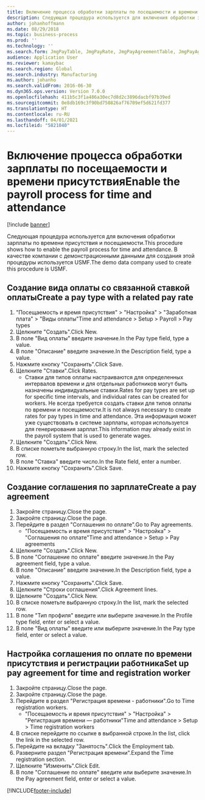 ```yaml
---
title: Включение процесса обработки зарплаты по посещаемости и времени присутствия
description: Следующая процедура используется для включения обработки зарплаты по времени присутствия и посещаемости.
author: johanhoffmann
ms.date: 08/29/2018
ms.topic: business-process
ms.prod: ''
ms.technology: ''
ms.search.form: JmgPayTable, JmgPayRate, JmgPayAgreementTable, JmgPayAgreementLine, HcmWorker
audience: Application User
ms.reviewer: kamaybac
ms.search.region: Global
ms.search.industry: Manufacturing
ms.author: johanho
ms.search.validFrom: 2016-06-30
ms.dyn365.ops.version: Version 7.0.0
ms.openlocfilehash: 411b5c3f1a486a30ec7d8d2c3896dacbf97b39ed
ms.sourcegitcommit: 0e8db169c3f90bd750826af76709ef5d621fd377
ms.translationtype: HT
ms.contentlocale: ru-RU
ms.lasthandoff: 04/01/2021
ms.locfileid: "5821040"
---
```

# <a name="enable-the-payroll-process-for-time-and-attendance"></a><span data-ttu-id="8dc0e-103">Включение процесса обработки зарплаты по посещаемости и времени присутствия</span><span class="sxs-lookup"><span data-stu-id="8dc0e-103">Enable the payroll process for time and attendance</span></span>

[!include [banner](../../includes/banner.md)]

<span data-ttu-id="8dc0e-104">Следующая процедура используется для включения обработки зарплаты по времени присутствия и посещаемости.</span><span class="sxs-lookup"><span data-stu-id="8dc0e-104">This procedure shows how to enable the payroll process for time and attendance.</span></span> <span data-ttu-id="8dc0e-105">В качестве компании с демонстрационными данными для создания этой процедуры используется USMF.</span><span class="sxs-lookup"><span data-stu-id="8dc0e-105">The demo data company used to create this procedure is USMF.</span></span>


## <a name="create-a-pay-type-with-a-related-pay-rate"></a><span data-ttu-id="8dc0e-106">Создание вида оплаты со связанной ставкой оплаты</span><span class="sxs-lookup"><span data-stu-id="8dc0e-106">Create a pay type with a related pay rate</span></span>
1. <span data-ttu-id="8dc0e-107">"Посещаемость и время присутствия" > "Настройка" > "Заработная плата" > "Виды оплаты"</span><span class="sxs-lookup"><span data-stu-id="8dc0e-107">Time and attendance > Setup > Payroll > Pay types</span></span>
2. <span data-ttu-id="8dc0e-108">Щелкните "Создать".</span><span class="sxs-lookup"><span data-stu-id="8dc0e-108">Click New.</span></span>
3. <span data-ttu-id="8dc0e-109">В поле "Вид оплаты" введите значение.</span><span class="sxs-lookup"><span data-stu-id="8dc0e-109">In the Pay type field, type a value.</span></span>
4. <span data-ttu-id="8dc0e-110">В поле "Описание" введите значение.</span><span class="sxs-lookup"><span data-stu-id="8dc0e-110">In the Description field, type a value.</span></span>
5. <span data-ttu-id="8dc0e-111">Нажмите кнопку "Сохранить".</span><span class="sxs-lookup"><span data-stu-id="8dc0e-111">Click Save.</span></span>
6. <span data-ttu-id="8dc0e-112">Щелкните "Ставки".</span><span class="sxs-lookup"><span data-stu-id="8dc0e-112">Click Rates.</span></span>
    * <span data-ttu-id="8dc0e-113">Ставки для типов оплаты настраиваются для определенных интервалов времени и для отдельных работников могут быть назначены индивидуальные ставки.</span><span class="sxs-lookup"><span data-stu-id="8dc0e-113">Rates for pay types are set up for specific time intervals, and individual rates can be created for workers.</span></span> <span data-ttu-id="8dc0e-114">Не всегда требуется создать ставки для типов оплаты по времени и посещаемости.</span><span class="sxs-lookup"><span data-stu-id="8dc0e-114">It is not always necessary to create rates for pay types in time and attendance.</span></span> <span data-ttu-id="8dc0e-115">Эта информация может уже существовать в системе зарплаты, которая используется для генерирования зарплат.</span><span class="sxs-lookup"><span data-stu-id="8dc0e-115">This information may already exist in the payroll system that is used to generate wages.</span></span>  
7. <span data-ttu-id="8dc0e-116">Щелкните "Создать".</span><span class="sxs-lookup"><span data-stu-id="8dc0e-116">Click New.</span></span>
8. <span data-ttu-id="8dc0e-117">В списке пометьте выбранную строку.</span><span class="sxs-lookup"><span data-stu-id="8dc0e-117">In the list, mark the selected row.</span></span>
9. <span data-ttu-id="8dc0e-118">В поле "Ставка" введите число.</span><span class="sxs-lookup"><span data-stu-id="8dc0e-118">In the Rate field, enter a number.</span></span>
10. <span data-ttu-id="8dc0e-119">Нажмите кнопку "Сохранить".</span><span class="sxs-lookup"><span data-stu-id="8dc0e-119">Click Save.</span></span>

## <a name="create-a-pay-agreement"></a><span data-ttu-id="8dc0e-120">Создание соглашения по зарплате</span><span class="sxs-lookup"><span data-stu-id="8dc0e-120">Create a pay agreement</span></span>
1. <span data-ttu-id="8dc0e-121">Закройте страницу.</span><span class="sxs-lookup"><span data-stu-id="8dc0e-121">Close the page.</span></span>
2. <span data-ttu-id="8dc0e-122">Закройте страницу.</span><span class="sxs-lookup"><span data-stu-id="8dc0e-122">Close the page.</span></span>
3. <span data-ttu-id="8dc0e-123">Перейдите в раздел "Соглашения по оплате".</span><span class="sxs-lookup"><span data-stu-id="8dc0e-123">Go to Pay agreements.</span></span>
    * <span data-ttu-id="8dc0e-124">"Посещаемость и время присутствия" > "Настройка" > "Соглашения по оплате"</span><span class="sxs-lookup"><span data-stu-id="8dc0e-124">Time and attendance > Setup > Pay agreements</span></span>  
4. <span data-ttu-id="8dc0e-125">Щелкните "Создать".</span><span class="sxs-lookup"><span data-stu-id="8dc0e-125">Click New.</span></span>
5. <span data-ttu-id="8dc0e-126">В поле "Соглашение по оплате" введите значение.</span><span class="sxs-lookup"><span data-stu-id="8dc0e-126">In the Pay agreement field, type a value.</span></span>
6. <span data-ttu-id="8dc0e-127">В поле "Описание" введите значение.</span><span class="sxs-lookup"><span data-stu-id="8dc0e-127">In the Description field, type a value.</span></span>
7. <span data-ttu-id="8dc0e-128">Нажмите кнопку "Сохранить".</span><span class="sxs-lookup"><span data-stu-id="8dc0e-128">Click Save.</span></span>
8. <span data-ttu-id="8dc0e-129">Щелкните "Строки соглашения".</span><span class="sxs-lookup"><span data-stu-id="8dc0e-129">Click Agreement lines.</span></span>
9. <span data-ttu-id="8dc0e-130">Щелкните "Создать".</span><span class="sxs-lookup"><span data-stu-id="8dc0e-130">Click New.</span></span>
10. <span data-ttu-id="8dc0e-131">В списке пометьте выбранную строку.</span><span class="sxs-lookup"><span data-stu-id="8dc0e-131">In the list, mark the selected row.</span></span>
11. <span data-ttu-id="8dc0e-132">В поле "Тип профиля" введите или выберите значение.</span><span class="sxs-lookup"><span data-stu-id="8dc0e-132">In the Profile type field, enter or select a value.</span></span>
12. <span data-ttu-id="8dc0e-133">В поле "Вид оплаты" введите или выберите значение.</span><span class="sxs-lookup"><span data-stu-id="8dc0e-133">In the Pay type field, enter or select a value.</span></span>

## <a name="set-up-pay-agreement-for-time-and-registration-worker"></a><span data-ttu-id="8dc0e-134">Настройка соглашения по оплате по времени присутствия и регистрации работника</span><span class="sxs-lookup"><span data-stu-id="8dc0e-134">Set up pay agreement for time and registration worker</span></span>
1. <span data-ttu-id="8dc0e-135">Закройте страницу.</span><span class="sxs-lookup"><span data-stu-id="8dc0e-135">Close the page.</span></span>
2. <span data-ttu-id="8dc0e-136">Закройте страницу.</span><span class="sxs-lookup"><span data-stu-id="8dc0e-136">Close the page.</span></span>
3. <span data-ttu-id="8dc0e-137">Перейдите в раздел "Регистрация времени - работники".</span><span class="sxs-lookup"><span data-stu-id="8dc0e-137">Go to Time registration workers.</span></span>
    * <span data-ttu-id="8dc0e-138">"Посещаемость и время присутствия" > "Настройка" > "Регистрация времени — работники"</span><span class="sxs-lookup"><span data-stu-id="8dc0e-138">Time and attendance > Setup > Time registration workers</span></span>  
4. <span data-ttu-id="8dc0e-139">В списке перейдите по ссылке в выбранной строке.</span><span class="sxs-lookup"><span data-stu-id="8dc0e-139">In the list, click the link in the selected row.</span></span>
5. <span data-ttu-id="8dc0e-140">Перейдите на вкладку "Занятость".</span><span class="sxs-lookup"><span data-stu-id="8dc0e-140">Click the Employment tab.</span></span>
6. <span data-ttu-id="8dc0e-141">Разверните раздел "Регистрация времени".</span><span class="sxs-lookup"><span data-stu-id="8dc0e-141">Expand the Time registration section.</span></span>
7. <span data-ttu-id="8dc0e-142">Щелкните "Изменить".</span><span class="sxs-lookup"><span data-stu-id="8dc0e-142">Click Edit.</span></span>
8. <span data-ttu-id="8dc0e-143">В поле "Соглашение по оплате" введите или выберите значение.</span><span class="sxs-lookup"><span data-stu-id="8dc0e-143">In the Pay agreement field, enter or select a value.</span></span>



[!INCLUDE[footer-include](../../../includes/footer-banner.md)]